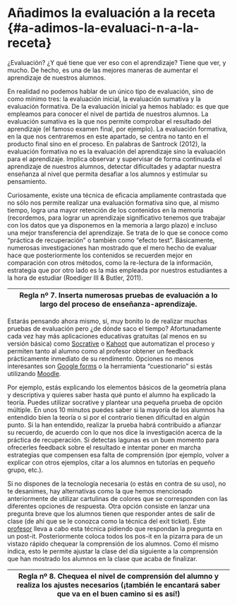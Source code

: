 # Añadimos la evaluación a la receta {#a-adimos-la-evaluaci-n-a-la-receta}

¿Evaluación? ¿Y qué tiene que ver eso con el aprendizaje? Tiene que ver, y mucho. De hecho, es una de las mejores maneras de aumentar el aprendizaje de nuestros alumnos.

En realidad no podemos hablar de un único tipo de evaluación, sino de como mínimo tres: la evaluación inicial, la evaluación sumativa y la evaluación formativa. De la evaluación inicial ya hemos hablado: es que que empleamos para conocer el nivel de partida de nuestros alumnos. La evaluación sumativa es la que nos permite comprobar el resultado del aprendizaje (el famoso examen final, por ejemplo). La evaluación formativa, en la que nos centraremos en este apartado, se centra no tanto en el producto final sino en el proceso. En palabras de Santrock (2012), la evaluación formativa no es la evaluación del aprendizaje sino la evaluación para el aprendizaje. Implica observar y supervisar de forma continuada el aprendizaje de nuestros alumnos, detectar dificultades y adaptar nuestra enseñanza al nivel que permita desafiar a los alumnos y estimular su pensamiento.

Curiosamente, existe una técnica de eficacia ampliamente contrastada que no sólo nos permite realizar una evaluación formativa sino que, al mismo tiempo, logra una mayor retención de los contenidos en la memoria (recordemos, para lograr un aprendizaje significativo tenemos que trabajar con los datos que ya disponemos en la memoria a largo plazo) e incluso una mejor transferencia del aprendizaje. Se trata de lo que se conoce como “práctica de recuperación” o también como “efecto test”. Básicamente, numerosas investigaciones han mostrado que el mero hecho de evaluar hace que posteriormente los contenidos se recuerden mejor en comparación con otros métodos, como la re-lectura de la información, estrategia que por otro lado es la más empleada por nuestros estudiantes a la hora de estudiar (Roediger III &amp; Butler, 2011).

| Regla nº 7\. Inserta numerosas pruebas de evaluación a lo largo del proceso de enseñanza-aprendizaje. |
| --- |

Estarás pensando ahora mismo, sí, muy bonito lo de realizar muchas pruebas de evaluación pero ¿de dónde saco el tiempo? Afortunadamente cada vez hay más aplicaciones educativas gratuitas (al menos en su versión básica) como [Socrative](https://www.google.com/url?q=https://socrative.com/&sa=D&ust=1572945444159000) o [Kahoot](https://www.google.com/url?q=https://kahoot.com/&sa=D&ust=1572945444159000) que automatizan el proceso y permiten tanto al alumno como al profesor obtener un feedback prácticamente inmediato de su rendimento. Opciones no menos interesantes son [Google forms](https://www.google.com/url?q=https://docs.google.com/forms&sa=D&ust=1572945444160000) o la herramienta “cuestionario” si estás utilizando [Moodle](https://www.google.com/url?q=https://moodle.com/&sa=D&ust=1572945444160000).

Por ejemplo, estás explicando los elementos básicos de la geometría plana y descriptiva y quieres saber hasta qué punto el alumno ha explicado la teoría. Puedes utilizar socrative y plantear una pequeña prueba de opción múltiple. En unos 10 minutos puedes saber si la mayoría de los alumnos ha entendido bien la teoría o si por el contrario tienen dificultad en algún punto. Si la han entendido, realizar la prueba habrá contribuido a afianzar su recuerdo, de acuerdo con lo que nos dice la investigación acerca de la práctica de recuperación. Si detectas lagunas es un buen momento para ofrecerles feedback sobre el resultado e intentar poner en marcha estrategias que compensen esa falta de comprensión (por ejemplo, volver a explicar con otros ejemplos, citar a los alumnos en tutorías en pequeño grupo, etc.).

Si no dispones de la tecnología necesaria (o estás en contra de su uso), no te desanimes, hay alternativas como la que hemos mencionado anteriormente de utilizar cartulinas de colores que se corresponden con las diferentes opciones de respuesta. Otra opción consiste en lanzar una pregunta breve que los alumnos tienen que responder antes de salir de clase (de ahí que se le conozca como la técnica del exit ticket). Este [profesor](https://www.google.com/url?q=https://www.youtube.com/watch?v%3Dm-RX-fVtSOM&sa=D&ust=1572945444161000) lleva a cabo esta técnica pidiendo que respondan la pregunta en un post-it. Posteriormente coloca todos los pos-it en la pizarra para de un vistazo rápido chequear la comprensión de los alumnos. Como él mismo indica, esto le permite ajustar la clase del día siguiente a la comprensión que han mostrado los alumnos en la clase que acaba de finalizar.

| Regla nº 8\. Chequea el nivel de comprensión del alumno y realiza los ajustes necesarios (¡también le encantará saber que va en el buen camino si es así!) |
| --- |
